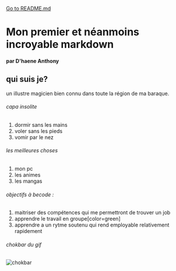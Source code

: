 [Go to README.md](README.md)

# Mon premier et néanmoins incroyable markdown 
#### par D'haene Anthony
## qui suis je?
un illustre magicien bien connu dans toute la région de ma baraque.
###### capa insolite
1. dormir sans les mains
2. voler sans les pieds
3. vomir par le nez
###### les meilleures choses
1. mon pc
2. les animes
3. les mangas
###### objectifs à becode :
1. maitriser des compétences qui me permettront de trouver un job
2. apprendre le travail en groupe[color=green]
3. apprendre a un rytme soutenu qui rend employable relativement rapidement
###### chokbar du gif
![chokbar](https://media1.tenor.com/m/vidTLmrv68sAAAAC/hog-exploding.gif)
